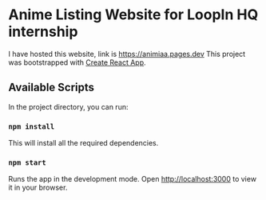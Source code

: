 # Anime Listing Website for LoopIn HQ internship 

I have hosted this website, link is https://animiaa.pages.dev
This project was bootstrapped with [Create React App](https://github.com/facebook/create-react-app).

## Available Scripts

In the project directory, you can run:

### `npm install`

This will install all the required dependencies.

### `npm start`

Runs the app in the development mode.
Open [http://localhost:3000](http://localhost:3000) to view it in your browser.

